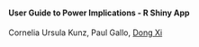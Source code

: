 #### User Guide to Power Implications - R Shiny App

Cornelia Ursula Kunz, Paul Gallo, [Dong Xi](mailto:dong.xi@novartis.com)
